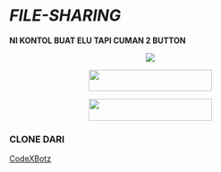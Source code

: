 # ***FILE-SHARING***
**NI KONTOL BUAT ELU TAPI CUMAN 2 BUTTON**

<p align="center">
  <img src="https://telegra.ph/file/0be7f54e3cfb5234102c6.jpg">
</p>
<p align="center"><a href="https://heroku.com/deploy?template=https://github.com/ReyyNada/Reyy-XFsub-Bot2"> <img src="https://img.shields.io/badge/Web%20Heroku-blueviolet?style=for-the-badge&logo=heroku" width="220" height="38.45"/></a></p>
<p align="center"><a href="https://telegram.dog/XTZ_HerokuBot?start=UmV5eU5hZGEvUmV5eS1YRnN1Yi1Cb3QyIG1haW4"> <img src="https://img.shields.io/badge/Bot%20Heroku-Green?style=for-the-badge&logo=heroku" width="220" height="38.45"/></a></p>

### CLONE DARI
[CodeXBotz](https://github.com/CodeXBotz/File-Sharing-Bot)
